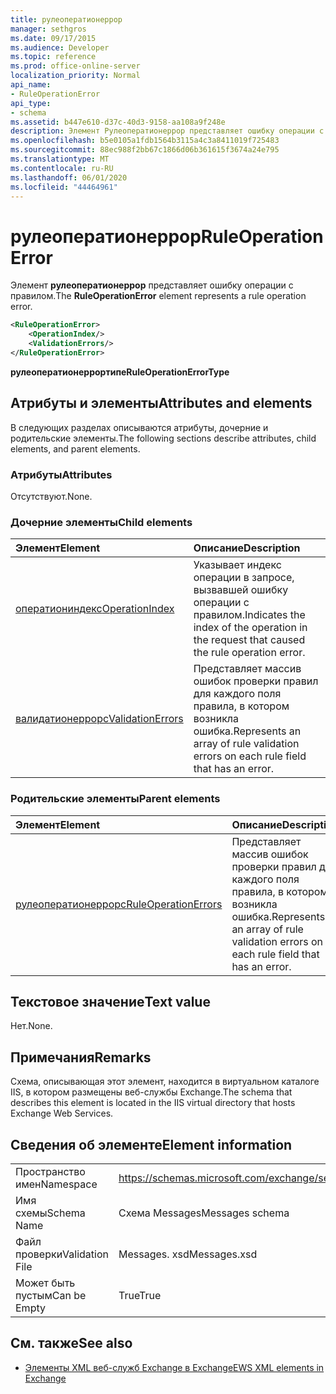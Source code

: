 ```yaml
---
title: рулеоператионеррор
manager: sethgros
ms.date: 09/17/2015
ms.audience: Developer
ms.topic: reference
ms.prod: office-online-server
localization_priority: Normal
api_name:
- RuleOperationError
api_type:
- schema
ms.assetid: b447e610-d37c-40d3-9158-aa108a9f248e
description: Элемент Рулеоператионеррор представляет ошибку операции с правилом.
ms.openlocfilehash: b5e0105a1fdb1564b3115a4c3a8411019f725483
ms.sourcegitcommit: 88ec988f2bb67c1866d06b361615f3674a24e795
ms.translationtype: MT
ms.contentlocale: ru-RU
ms.lasthandoff: 06/01/2020
ms.locfileid: "44464961"
---
```

# <a name="ruleoperationerror"></a><span data-ttu-id="c23cf-103">рулеоператионеррор</span><span class="sxs-lookup"><span data-stu-id="c23cf-103">RuleOperationError</span></span>

<span data-ttu-id="c23cf-104">Элемент **рулеоператионеррор** представляет ошибку операции с правилом.</span><span class="sxs-lookup"><span data-stu-id="c23cf-104">The **RuleOperationError** element represents a rule operation error.</span></span> 
  
```XML
<RuleOperationError>
    <OperationIndex/>
    <ValidationErrors/>
</RuleOperationError>
```

 <span data-ttu-id="c23cf-105">**рулеоператионеррортипе**</span><span class="sxs-lookup"><span data-stu-id="c23cf-105">**RuleOperationErrorType**</span></span>
## <a name="attributes-and-elements"></a><span data-ttu-id="c23cf-106">Атрибуты и элементы</span><span class="sxs-lookup"><span data-stu-id="c23cf-106">Attributes and elements</span></span>

<span data-ttu-id="c23cf-107">В следующих разделах описываются атрибуты, дочерние и родительские элементы.</span><span class="sxs-lookup"><span data-stu-id="c23cf-107">The following sections describe attributes, child elements, and parent elements.</span></span>
  
### <a name="attributes"></a><span data-ttu-id="c23cf-108">Атрибуты</span><span class="sxs-lookup"><span data-stu-id="c23cf-108">Attributes</span></span>

<span data-ttu-id="c23cf-109">Отсутствуют.</span><span class="sxs-lookup"><span data-stu-id="c23cf-109">None.</span></span>
  
### <a name="child-elements"></a><span data-ttu-id="c23cf-110">Дочерние элементы</span><span class="sxs-lookup"><span data-stu-id="c23cf-110">Child elements</span></span>

|<span data-ttu-id="c23cf-111">**Элемент**</span><span class="sxs-lookup"><span data-stu-id="c23cf-111">**Element**</span></span>|<span data-ttu-id="c23cf-112">**Описание**</span><span class="sxs-lookup"><span data-stu-id="c23cf-112">**Description**</span></span>|
|:-----|:-----|
|[<span data-ttu-id="c23cf-113">оператиониндекс</span><span class="sxs-lookup"><span data-stu-id="c23cf-113">OperationIndex</span></span>](operationindex.md) <br/> |<span data-ttu-id="c23cf-114">Указывает индекс операции в запросе, вызвавшей ошибку операции с правилом.</span><span class="sxs-lookup"><span data-stu-id="c23cf-114">Indicates the index of the operation in the request that caused the rule operation error.</span></span>  <br/> |
|[<span data-ttu-id="c23cf-115">валидатионеррорс</span><span class="sxs-lookup"><span data-stu-id="c23cf-115">ValidationErrors</span></span>](validationerrors.md) <br/> |<span data-ttu-id="c23cf-116">Представляет массив ошибок проверки правил для каждого поля правила, в котором возникла ошибка.</span><span class="sxs-lookup"><span data-stu-id="c23cf-116">Represents an array of rule validation errors on each rule field that has an error.</span></span>  <br/> |
   
### <a name="parent-elements"></a><span data-ttu-id="c23cf-117">Родительские элементы</span><span class="sxs-lookup"><span data-stu-id="c23cf-117">Parent elements</span></span>

|<span data-ttu-id="c23cf-118">**Элемент**</span><span class="sxs-lookup"><span data-stu-id="c23cf-118">**Element**</span></span>|<span data-ttu-id="c23cf-119">**Описание**</span><span class="sxs-lookup"><span data-stu-id="c23cf-119">**Description**</span></span>|
|:-----|:-----|
|[<span data-ttu-id="c23cf-120">рулеоператионеррорс</span><span class="sxs-lookup"><span data-stu-id="c23cf-120">RuleOperationErrors</span></span>](ruleoperationerrors.md) <br/> |<span data-ttu-id="c23cf-121">Представляет массив ошибок проверки правил для каждого поля правила, в котором возникла ошибка.</span><span class="sxs-lookup"><span data-stu-id="c23cf-121">Represents an array of rule validation errors on each rule field that has an error.</span></span>  <br/> |
   
## <a name="text-value"></a><span data-ttu-id="c23cf-122">Текстовое значение</span><span class="sxs-lookup"><span data-stu-id="c23cf-122">Text value</span></span>

<span data-ttu-id="c23cf-123">Нет.</span><span class="sxs-lookup"><span data-stu-id="c23cf-123">None.</span></span>
  
## <a name="remarks"></a><span data-ttu-id="c23cf-124">Примечания</span><span class="sxs-lookup"><span data-stu-id="c23cf-124">Remarks</span></span>

<span data-ttu-id="c23cf-125">Схема, описывающая этот элемент, находится в виртуальном каталоге IIS, в котором размещены веб-службы Exchange.</span><span class="sxs-lookup"><span data-stu-id="c23cf-125">The schema that describes this element is located in the IIS virtual directory that hosts Exchange Web Services.</span></span>
  
## <a name="element-information"></a><span data-ttu-id="c23cf-126">Сведения об элементе</span><span class="sxs-lookup"><span data-stu-id="c23cf-126">Element information</span></span>

|||
|:-----|:-----|
|<span data-ttu-id="c23cf-127">Пространство имен</span><span class="sxs-lookup"><span data-stu-id="c23cf-127">Namespace</span></span>  <br/> |https://schemas.microsoft.com/exchange/services/2006/messages  <br/> |
|<span data-ttu-id="c23cf-128">Имя схемы</span><span class="sxs-lookup"><span data-stu-id="c23cf-128">Schema Name</span></span>  <br/> |<span data-ttu-id="c23cf-129">Схема Messages</span><span class="sxs-lookup"><span data-stu-id="c23cf-129">Messages schema</span></span>  <br/> |
|<span data-ttu-id="c23cf-130">Файл проверки</span><span class="sxs-lookup"><span data-stu-id="c23cf-130">Validation File</span></span>  <br/> |<span data-ttu-id="c23cf-131">Messages. xsd</span><span class="sxs-lookup"><span data-stu-id="c23cf-131">Messages.xsd</span></span>  <br/> |
|<span data-ttu-id="c23cf-132">Может быть пустым</span><span class="sxs-lookup"><span data-stu-id="c23cf-132">Can be Empty</span></span>  <br/> |<span data-ttu-id="c23cf-133">True</span><span class="sxs-lookup"><span data-stu-id="c23cf-133">True</span></span>  <br/> |
   
## <a name="see-also"></a><span data-ttu-id="c23cf-134">См. также</span><span class="sxs-lookup"><span data-stu-id="c23cf-134">See also</span></span>



- [<span data-ttu-id="c23cf-135">Элементы XML веб-служб Exchange в Exchange</span><span class="sxs-lookup"><span data-stu-id="c23cf-135">EWS XML elements in Exchange</span></span>](ews-xml-elements-in-exchange.md)

